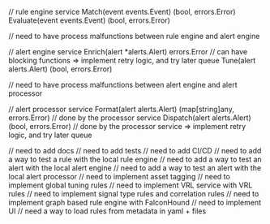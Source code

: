 // rule engine service
Match(event events.Event) (bool, errors.Error)
Evaluate(event events.Event) (bool, errors.Error)

// need to have process malfunctions between rule engine and alert engine

// alert engine service
Enrich(alert *alerts.Alert) errors.Error // can have blocking functions => implement retry logic, and try later queue
Tune(alert alerts.Alert) (bool, errors.Error)

// need to have process malfunctions between alert engine and alert processor

// alert processor service
Format(alert alerts.Alert) (map[string]any, errors.Error) // done by the processor service
Dispatch(alert alerts.Alert) (bool, errors.Error) // done by the processor service => implement retry logic, and try later queue

// need to add docs
// need to add tests
// need to add CI/CD
// need to add a way to test a rule with the local rule engine
// need to add a way to test an alert with the local alert engine
// need to add a way to test an alert with the local alert processor
// need to implement asset tagging
// need to implement global tuning rules
// need to implement VRL service with VRL rules
// need to implement signal type rules and correlation rules
// need to implement graph based rule engine with FalconHound
// need to implement UI
// need a way to load rules from metadata in yaml + files
